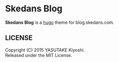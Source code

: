 # Skedans Blog

**Skedans Blog** is a [hugo](http://gohugo.io/) theme for blog.skedans.com.  

## LICENSE

Copyright (C) 2015 YASUTAKE Kiyoshi.  
Released under the MIT License.
